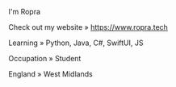 I'm Ropra

Check out my website » https://www.ropra.tech

Learning » Python, Java, C#, SwiftUI, JS

Occupation » Student

England » West Midlands
